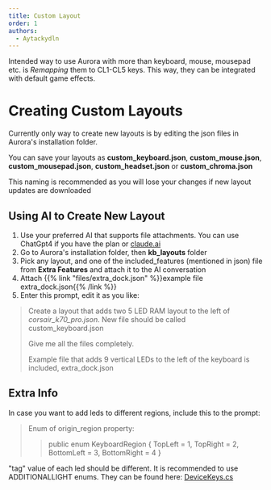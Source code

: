 ```yaml
---
title: Custom Layout
order: 1
authors:
  - Aytackydln
---
```


Intended way to use Aurora with more than keyboard, mouse, mousepad etc. is _Remapping_ them to CL1-CL5 keys.
This way, they can be integrated with default game effects.

# Creating Custom Layouts

Currently only way to create new layouts is by editing the json files in Aurora's installation folder.

You can save your layouts as **custom_keyboard.json**, **custom_mouse.json**,
**custom_mousepad.json**, **custom_headset.json** or **custom_chroma.json**

This naming is recommended as you will lose your changes if new layout updates are downloaded

## Using AI to Create New Layout

1. Use your preferred AI that supports file attachments. You can use ChatGpt4 if you have the plan or [claude.ai](https://claude.ai/)
2. Go to Aurora's installation folder, then **kb_layouts** folder
3. Pick any layout, and one of the included_features (mentioned in json) file from **Extra Features** and attach it to the AI conversation
4. Attach {{% link "files/extra_dock.json" %}}example file extra_dock.json{{% /link %}}
5. Enter this prompt, edit it as you like:
> Create a layout that adds two 5 LED RAM layout to the left of _corsair_k70_pro.json_.
> New file should be called custom_keyboard.json
> 
> Give me all the files completely.
> 
> Example file that adds 9 vertical LEDs to the left of the keyboard is included, extra_dock.json

## Extra Info

In case you want to add leds to different regions, include this to the prompt:

> Enum of origin_region property:
>>public enum KeyboardRegion
>>{
>>TopLeft = 1,
>>TopRight = 2,
>>BottomLeft = 3,
>>BottomRight = 4
>>}

"tag" value of each led should be different. It is recommended to use ADDITIONALLIGHT enums. They can be found here:
[DeviceKeys.cs](https://github.com/Aurora-RGB/Aurora/blob/master/Project-Aurora/AuroraCommon/Devices/DeviceKeys.cs)

